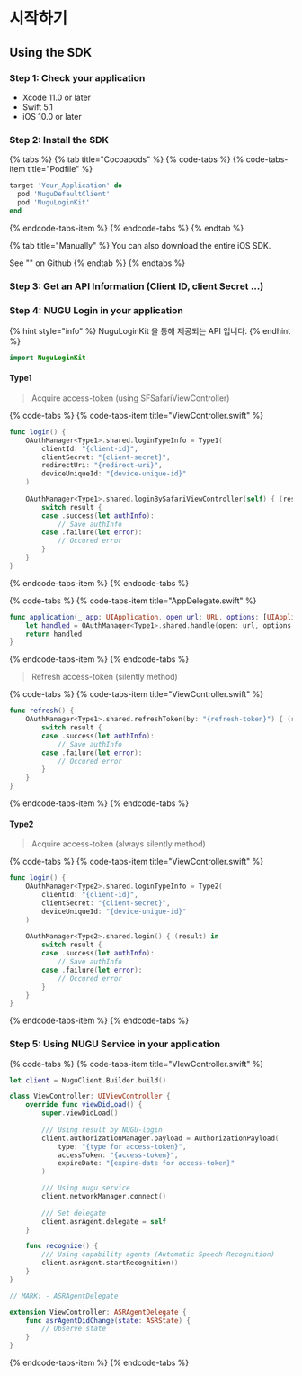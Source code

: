 # 시작하기

## Using the SDK

### Step 1: Check your application

* Xcode 11.0 or later
* Swift 5.1
* iOS 10.0 or later

### Step 2: Install the SDK

{% tabs %}
{% tab title="Cocoapods" %}
{% code-tabs %}
{% code-tabs-item title="Podfile" %}
```ruby
target 'Your_Application' do
  pod 'NuguDefaultClient'
  pod 'NuguLoginKit'
end
```
{% endcode-tabs-item %}
{% endcode-tabs %}
{% endtab %}

{% tab title="Manually" %}
You can also download the entire iOS SDK.

See "" on Github
{% endtab %}
{% endtabs %}

### Step 3: Get an API Information \(Client ID, client Secret ...\)

### Step 4: NUGU Login in your application

{% hint style="info" %}
 NuguLoginKit 을 통해 제공되는 API 입니다.
{% endhint %}

```swift
import NuguLoginKit
```

#### Type1

> Acquire access-token \(using SFSafariViewController\)

{% code-tabs %}
{% code-tabs-item title="ViewController.swift" %}
```swift
func login() {
    OAuthManager<Type1>.shared.loginTypeInfo = Type1(
        clientId: "{client-id}",
        clientSecret: "{client-secret}",
        redirectUri: "{redirect-uri}",
        deviceUniqueId: "{device-unique-id}"
    )
    
    OAuthManager<Type1>.shared.loginBySafariViewController(self) { (result) in
        switch result {
        case .success(let authInfo):
            // Save authInfo
        case .failure(let error):
            // Occured error
        }
    }
}
```
{% endcode-tabs-item %}
{% endcode-tabs %}

{% code-tabs %}
{% code-tabs-item title="AppDelegate.swift" %}
```swift
func application(_ app: UIApplication, open url: URL, options: [UIApplication.OpenURLOptionsKey : Any] = [:]) -> Bool {
    let handled = OAuthManager<Type1>.shared.handle(open: url, options: options)
    return handled
}
```
{% endcode-tabs-item %}
{% endcode-tabs %}

> Refresh access-token \(silently method\)

{% code-tabs %}
{% code-tabs-item title="ViewController.swift" %}
```swift
func refresh() {
    OAuthManager<Type1>.shared.refreshToken(by: "{refresh-token}") { (result) in
        switch result {
        case .success(let authInfo):
            // Save authInfo
        case .failure(let error):
            // Occured error
        }
    }
}
```
{% endcode-tabs-item %}
{% endcode-tabs %}

#### Type2

> Acquire access-token \(always silently method\)

{% code-tabs %}
{% code-tabs-item title="ViewController.swift" %}
```swift
func login() {
    OAuthManager<Type2>.shared.loginTypeInfo = Type2(
        clientId: "{client-id}",
        clientSecret: "{client-secret}",
        deviceUniqueId: "{device-unique-id}"
    )
    
    OAuthManager<Type2>.shared.login() { (result) in
        switch result {
        case .success(let authInfo):
            // Save authInfo
        case .failure(let error):
            // Occured error
        }
    }
}
```
{% endcode-tabs-item %}
{% endcode-tabs %}

### Step 5: Using NUGU Service in your application

{% code-tabs %}
{% code-tabs-item title="VIewController.swift" %}
```swift
let client = NuguClient.Builder.build()

class ViewController: UIViewController {
    override func viewDidLoad() {
        super.viewDidLoad()
        
        /// Using result by NUGU-login
        client.authorizationManager.payload = AuthorizationPayload(
            type: "{type for access-token}",
            accessToken: "{access-token}",
            expireDate: "{expire-date for access-token}"
        )

        /// Using nugu service    
        client.networkManager.connect()
        
        /// Set delegate
        client.asrAgent.delegate = self
    }

    func recognize() {
        /// Using capability agents (Automatic Speech Recognition)
        client.asrAgent.startRecognition()
    }
}

// MARK: - ASRAgentDelegate

extension ViewController: ASRAgentDelegate {
    func asrAgentDidChange(state: ASRState) {
        // Observe state
    }
}
```
{% endcode-tabs-item %}
{% endcode-tabs %}

